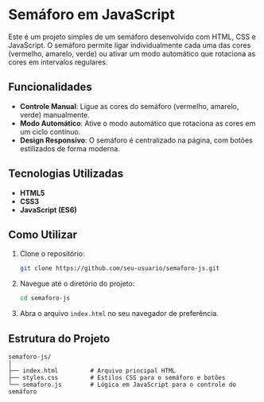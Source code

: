 # Semáforo em JavaScript

Este é um projeto simples de um semáforo desenvolvido com HTML, CSS e JavaScript. O semáforo permite ligar individualmente cada uma das cores (vermelho, amarelo, verde) ou ativar um modo automático que rotaciona as cores em intervalos regulares.

## Funcionalidades

- **Controle Manual**: Ligue as cores do semáforo (vermelho, amarelo, verde) manualmente.
- **Modo Automático**: Ative o modo automático que rotaciona as cores em um ciclo contínuo.
- **Design Responsivo**: O semáforo é centralizado na página, com botões estilizados de forma moderna.

## Tecnologias Utilizadas

- **HTML5**
- **CSS3**
- **JavaScript (ES6)**

## Como Utilizar

1. Clone o repositório:
    ```bash
    git clone https://github.com/seu-usuario/semaforo-js.git
    ```

2. Navegue até o diretório do projeto:
    ```bash
    cd semaforo-js
    ```

3. Abra o arquivo `index.html` no seu navegador de preferência.

## Estrutura do Projeto

```plaintext
semaforo-js/
│
├── index.html         # Arquivo principal HTML
├── styles.css         # Estilos CSS para o semáforo e botões
└── semaforo.js        # Lógica em JavaScript para o controle do semáforo
